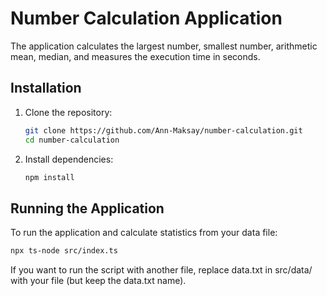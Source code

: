 # Number Calculation Application

The application calculates the largest number, smallest number, arithmetic mean, median, and measures the execution time in seconds.

## Installation

1. Clone the repository:
   ```bash
   git clone https://github.com/Ann-Maksay/number-calculation.git
   cd number-calculation
   ```
2. Install dependencies:
   ```bash
   npm install
   ```

## Running the Application

To run the application and calculate statistics from your data file:

```bash
npx ts-node src/index.ts
```

If you want to run the script with another file, replace data.txt in src/data/ with your file (but keep the data.txt name).
